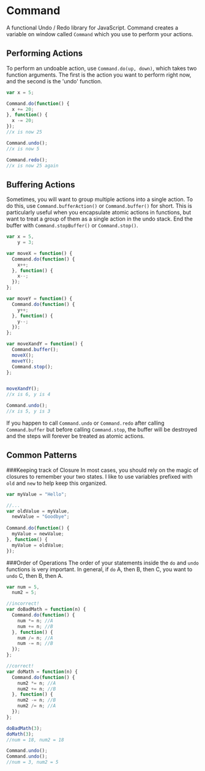 Command
=======
A functional Undo / Redo library for JavaScript. Command creates a variable on window 
called `Command` which you use to perform your actions.

Performing Actions
-----
To perform an undoable action, use `Command.do(up, down)`, which takes two function
arguments. The first is the action you want to perform right now, and the
second is the 'undo' function.
```javascript
var x = 5;

Command.do(function() {
  x += 20;
}, function() {
  x -= 20;
});
//x is now 25

Command.undo();
//x is now 5

Command.redo();
//x is now 25 again
```

Buffering Actions
-----
Sometimes, you will want to group multiple actions into a single action.
To do this, use `Command.bufferAction()` or `Command.buffer()` for short. This
is particularly useful when you encapsulate atomic actions in functions, 
but want to treat a group of them as a single action in the undo stack. End the
buffer with `Command.stopBuffer()` or `Command.stop()`.

```javascript
var x = 5,
    y = 3;

var moveX = function() {
  Command.do(function() {
    x++;
  }, function() {
    x--;
  });
};

var moveY = function() {
  Command.do(function() {
    y++;
  }, function() {
    y--;
  });
};

var moveXandY = function() {
  Command.buffer();
  moveX();
  moveY();
  Command.stop();
};


moveXandY();
//x is 6, y is 4

Command.undo();
//x is 5, y is 3
```

If you happen to call `Command.undo` or `Command.redo` after calling `Command.buffer`
but before calling `Command.stop`, the buffer will be destroyed and the steps will 
forever be treated as atomic actions.

Common Patterns
-----
###Keeping track of Closure
In most cases, you should rely on the magic of closures to remember your two states.
I like to use variables prefixed with `old` and `new` to help keep this organized.
```javascript
var myValue = "Hello";

//...
var oldValue = myValue,
  newValue = "Goodbye";
  
Command.do(function() {
  myValue = newValue;
}, function() {
  myValue = oldValue;
});
```
###Order of Operations
The order of your statements inside the `do` and `undo` functions is very important.
In general, if `do` A, then B, then C, you want to `undo` C, then B, then A.
```javascript
var num = 5,
  num2 = 5;

//incorrect!
var doBadMath = function(n) {
  Command.do(function() {
    num *= n; //A
    num += n; //B
  }, function() {
    num /= n; //A
    num -= n; //B
  });  
};

//correct!
var doMath = function(n) {
  Command.do(function() {
    num2 *= n; //A
    num2 += n; //B
  }, function() {
    num2 -= n; //B
    num2 /= n; //A
  });  
};

doBadMath(3); 
doMath(3);
//num = 18, num2 = 18

Command.undo();
Command.undo();
//num = 3, num2 = 5
```

